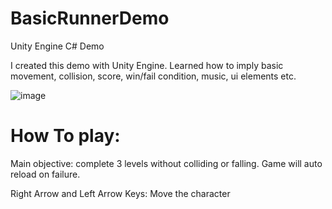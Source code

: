 # BasicRunnerDemo
Unity Engine C# Demo

I created this demo with Unity Engine. Learned how to imply basic movement, collision, score, win/fail condition, music, ui elements etc.


![image](https://github.com/Umutcagricaglar/BasicRunnerDemo/assets/134336718/c1d689da-b241-4220-8d4b-10430ec54ab1)

# How To play:

Main objective: complete 3 levels without colliding or falling.
Game will auto reload on failure.

Right Arrow and Left Arrow Keys: Move the character

